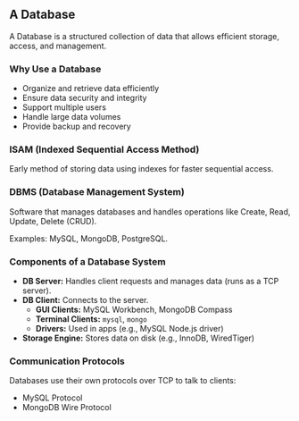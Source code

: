 ## A Database

A Database is a structured collection of data that allows efficient storage, access, and management.

### Why Use a Database
- Organize and retrieve data efficiently
- Ensure data security and integrity
- Support multiple users
- Handle large data volumes
- Provide backup and recovery

### ISAM (Indexed Sequential Access Method)
Early method of storing data using indexes for faster sequential access.

### DBMS (Database Management System)
Software that manages databases and handles operations like Create, Read, Update, Delete (CRUD).

Examples: MySQL, MongoDB, PostgreSQL.

### Components of a Database System
- **DB Server:** Handles client requests and manages data (runs as a TCP server).
- **DB Client:** Connects to the server.
  - **GUI Clients:** MySQL Workbench, MongoDB Compass
  - **Terminal Clients:** `mysql`, `mongo`
  - **Drivers:** Used in apps (e.g., MySQL Node.js driver)
- **Storage Engine:** Stores data on disk (e.g., InnoDB, WiredTiger)

### Communication Protocols
Databases use their own protocols over TCP to talk to clients:
- MySQL Protocol
- MongoDB Wire Protocol
